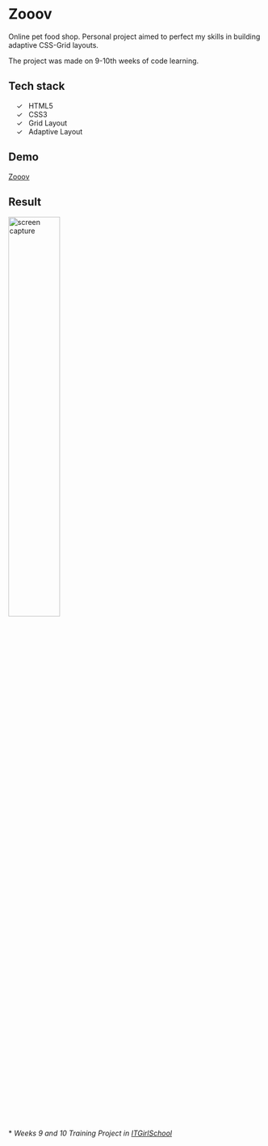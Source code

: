 # Zooov

Online pet food shop. Personal project aimed to perfect my skills in building adaptive CSS-Grid layouts. 

The project was made on 9-10th weeks of code learning.

## Tech stack

&nbsp;&nbsp;&nbsp;&nbsp;&check;&nbsp;&nbsp; HTML5<br>
&nbsp;&nbsp;&nbsp;&nbsp;&check;&nbsp;&nbsp; CSS3<br>
&nbsp;&nbsp;&nbsp;&nbsp;&check;&nbsp;&nbsp; Grid Layout<br>
&nbsp;&nbsp;&nbsp;&nbsp;&check;&nbsp;&nbsp; Adaptive Layout<br>

## Demo
[Zooov]

## Result

<img width="45%" alt="screen capture" src="../main/assets/img/captureweb.jpeg">

<br><br> 
\* _Weeks 9 and 10 Training Project in [ITGirlSchool]_ 
  

   [ITGirlSchool]: <https://itgirlschool.com/en>
   [Zooov]: <https://alenagm.github.io/Zooov/>
